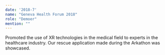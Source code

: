 ```yaml
---
date: '2018-7'
name: "Geneva Health Forum 2018"
role: "Demoer"
mention: ""
---
```


Promoted the use of XR technologies in the medical field to experts in the healthcare industry. Our rescue application made during the Arkathon was showcased.